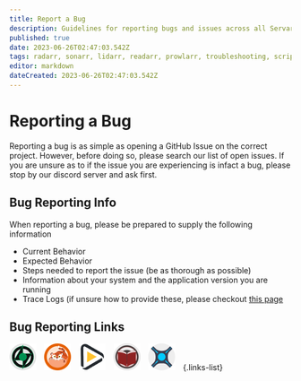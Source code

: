 ```yaml
---
title: Report a Bug
description: Guidelines for reporting bugs and issues across all Servarr applications including Sonarr, Radarr, Lidarr, Readarr, and Prowlarr
published: true
date: 2023-06-26T02:47:03.542Z
tags: radarr, sonarr, lidarr, readarr, prowlarr, troubleshooting, scripts
editor: markdown
dateCreated: 2023-06-26T02:47:03.542Z
---
```


# Reporting a Bug

Reporting a bug is as simple as opening a GitHub Issue on the correct project. However, before doing so, please search our list of open issues. If you are unsure as to if the issue you are experiencing is infact a bug, please stop by our discord server and ask first.

## Bug Reporting Info

When reporting a bug, please be prepared to supply the following information

- Current Behavior
- Expected Behavior
- Steps needed to report the issue (be as thorough as possible)
- Information about your system and the application version you are running
- Trace Logs (if unsure how to provide these, please checkout [this page](https://wiki.servarr.com/radarr/troubleshooting#logging-and-log-files)

## Bug Reporting Links

[![Lidarr.png](/assets/lidarr/logos/48.png)](https://github.com/Lidarr/Lidarr/issues/new?template=bug_report.yml&labels=Type%3A+Bug%2CStatus%3A+Needs+Triage)&emsp;[![Prowlarr.png](/assets/prowlarr/logos/48.png)](https://github.com/Prowlarr/Prowlarr/issues/new?template=bug_report.yml&labels=Type%3A+Bug%2CStatus%3A+Needs+Triage)&emsp;[![Radarr.png](/assets/radarr/logos/48.png)](https://github.com/Radarr/Radarr/issues/new?template=bug_report.yml&labels=Type%3A+Bug%2CStatus%3A+Needs+Triage)&emsp;[![Readarr.png](/assets/readarr/logos/48.png)](https://github.com/Readarr/Readarr/issues/new?template=bug_report.yml&labels=Type%3A+Bug%2CStatus%3A+Needs+Triage)&emsp;[![Sonarr.png](/assets/sonarr/logos/48.png)](https://github.com/Sonarr/Sonarr/issues/new?template=bug_report.yml)&emsp;{.links-list}
